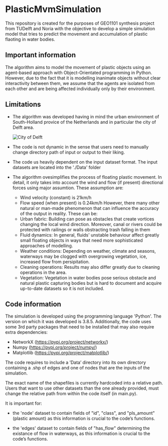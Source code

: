 # PlasticMvmSimulation
This repository is created for the purposes of GEO1101 synthesis project from TUDelft and Noria with the objective to develop a simple simulation model that tries to predict the movement and accumulation of plastic flaoting in water bodies.

## Important information
The algorithm aims to model the movement of plastic objects using an agent-based approach with Object-Orientated programming in Python. However, due to the fact that it is modelling inanimate objects without clear interactivity between them, we assume that the agents are isolated from each other and are being affected individually only by their environment.

## Limitations
- The algorithm was developed having in mind the urban environment of South-Holland provice of the Netherlands and in particular the city of Delft area.

    ![City of Delft](https://www.google.com/maps/vt/data=9DSKHP38T__S9MAEQKeSlOCx5me129gsIymgTraM3w03AWQKcEJbKH1_CTmigIYVkxL1dwmQpDIFmEblLHLODxLZW-PpQTH8J11N1i6s0XB9KTd5R-7wXRuDGXSqC7uDkAfWywm_-Of8MweWAYa94d2G6jMNoqbas8Te6rwZipjETwSQgwcWuPHSLrnBTy1MOKUXvQB8r_d3xHA5ybUhmwusnfg5oDh2gsxQjvcRL1AoU18)

- The code is not dynamic in the sense that users need to manually change directory path of input or output to their liking.
- The code us heavily dependent on the input dataset format.
    The input datasets are located into the './Data' folder   
- The algorithm ovesimplifies the process of floating plastic movement. In detail, it only takes into account the wind and flow (if present) directional forces using major assumtion. These assumption are:
    - Wind velocity (constant) is 21km/h 
    - Flow speed (when present) is 0.24km/h
However, there many other natural or man-made phenomenon that can influence the accuracy of the output in reality. These can be:
    - Urban fabric: Building can pose as obstacles that create vortices changing the local wind direction. Moreover, canal or rivers could be protected with railings or walls obstracting trash falling in them
    - Fluid dynamics: In general, fluids' unstable behaviour affect greatly small floating objects in ways that need more sophisticated approaches of modelling. 
    - Weather conditions: Depending on weather, climate and seasons, waterways may be clogged with overgrowing vegetation, ice, increased flow from persipitation.
    - Cleaning operations: Results may also differ greatly due to cleaning operations in the area.
    - Vegetation: Vegetation in water bodies pose serious obstacle and natural plastic capturing bodies but is hard to document and acquire up-to-date datasets so it is not included. 

## Code information
The simulation is developed using the programming language 'Python'. The version on which it was developed is 3.8.5. Additionally, the code uses some 3rd party packages that need to be installed that may also require extra dependencies: 
- NetworkX (https://pypi.org/project/networkx/)
- Numpy (https://pypi.org/project/numpy/)
- Matplotlib (https://pypi.org/project/matplotlib/)

The code requires to include a ’Data’ directory into its own directory containing a .shp of edges and one of nodes that are the inputs of the simulation.  

The exact name of the shapefiles is currently hardcoded into a relative path.  Users that want to use  other  datasets  than  the  one already provided,  must  change  the  relative  path  from within the code itself (in main.py).

It is important for:
- the 'node' dataset to contain fields of "id", "class", and "pls_amount" (plastic amount) as this information is crucial to the code’s functions.

- the 'edges' dataset to contain fields of "has_flow" determining the existance of flow in waterways, as this information is crucial to the code’s functions.